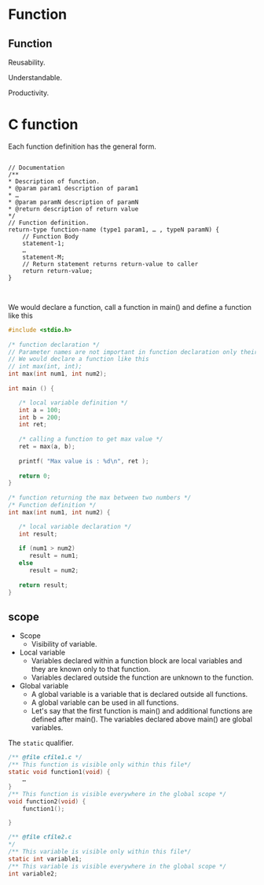 # Function      

## Function      

Reusability.     

Understandable.     

Productivity.      

# C function      

Each function definition has the general form.      

<pre>
<code class="language-c">
// Documentation        
/**
* Description of function.
* @param param1 description of param1 
* …
* @param paramN description of paramN 
* @return description of return value 
*/ 
// Function definition.            
return-type function-name (type1 param1, … , typeN paramN) { 
    // Function Body        
    statement-1; 
    …
    statement-M; 
    // Return statement returns return-value to caller        
    return return-value;     
}      

</code>    
</pre>      

We would declare a function, call a function in main() and define a function like this       

```c      
#include <stdio.h>
 
/* function declaration */
// Parameter names are not important in function declaration only their type is required.        
// We would declare a function like this        
// int max(int, int);      
int max(int num1, int num2);
 
int main () {

   /* local variable definition */
   int a = 100;
   int b = 200;
   int ret;
 
   /* calling a function to get max value */
   ret = max(a, b);
 
   printf( "Max value is : %d\n", ret );
 
   return 0;
}
 
/* function returning the max between two numbers */
/* Function definition */        
int max(int num1, int num2) {

   /* local variable declaration */
   int result;
 
   if (num1 > num2)
      result = num1;
   else
      result = num2;
 
   return result; 
}        

```        






## scope      

* Scope      
    - Visibility of variable.      
* Local variable      
    - Variables declared within a function block are local variables and they are known only to that function.                
    - Variables declared outside the function are unknown to the function.                                           
* Global variable      
    - A global variable is a variable that is declared outside all functions.       
    - A global variable can be used in all functions.      
    - Let's say that the first function is main() and additional functions are defined after main(). The variables declared         above main() are global variables.      































The `static` qualifier.      

```c
/** @file cfile1.c */ 
/** This function is visible only within this file*/ 
static void function1(void) { 
    …
} 
/** This function is visible everywhere in the global scope */ 
void function2(void) { 
    function1();      

}

```       

```c        
/** @file cfile2.c 
*/ 
/** This variable is visible only within this file*/ 
static int variable1; 
/** This variable is visible everywhere in the global scope */ 
int variable2;        

```      





        





       





























